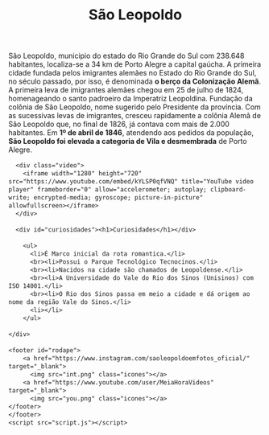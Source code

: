 <!DOCTYPE html>
<html>
  <head>
    <meta charset="utf-8">
    <meta name="viewport" content="width=device-width">
    <title>São Leopoldo</title>
    <link href="style.css" rel="stylesheet" type="text/css" />

  </head>
  <body>
    <header><h1>São Leopoldo</h1></header>
    <div id="fundo">
      <div class="main">
        <p>São Leopoldo, municipio do estado do Rio Grande do Sul com 238.648 habitantes, localiza-se a 34 km de Porto Alegre a capital gaúcha. A primeira cidade fundada pelos imigrantes alemães no Estado do Rio Grande do Sul, no século passado, por isso, é denominada <strong>o berço da Colonização Alemã</strong>. A primeira leva de imigrantes alemães chegou em 25 de julho de 1824, homenageando o santo padroeiro da Imperatriz Leopoldina. Fundação da colônia de São Leopoldo, nome sugerido pelo Presidente da província. Com as sucessivas levas de imigrantes, cresceu rapidamente a colônia Alemã de São Leopoldo que, no final de 1826, já contava com mais de 2.000 habitantes. Em <strong>1º de abril de 1846</strong>, atendendo aos pedidos da população, <strong>São Leopoldo foi elevada a categoria de Vila e desmembrada</strong> de Porto Alegre.
        </p>
      </div>

      <div class="video">
        <iframe width="1280" height="720" src="https://www.youtube.com/embed/kYLSP0qfVNQ" title="YouTube video player" frameborder="0" allow="accelerometer; autoplay; clipboard-write; encrypted-media; gyroscope; picture-in-picture" allowfullscreen></iframe>
      </div>

      <div id="curiosidades"><h1>Curiosidades</h1></div>
        
        <ul>
          <li>É Marco inicial da rota romantica.</li>
          <br><li>Possui o Parque Tecnológico Tecnocinos.</li>
          <br><li>Nacidos na cidade são chamados de Leopoldense.</li>
          <br><li>A Universidade do Vale do Rio dos Sinos (Unisinos) com ISO 14001.</li>
          <br><li>O Rio dos Sinos passa em meio a cidade e dá origem ao nome da região Vale do Sinos.</li>
          <li></li>
        </ul>
              
    </div>
   
    <footer id="rodape">
        <a href="https://www.instagram.com/saoleopoldoemfotos_oficial/" target="_blank">
          <img src="int.png" class="icones"></a>
        <a href="https://www.youtube.com/user/MeiaHoraVideos" target="_blank">
          <img src="you.png" class="icones"></a>
    </footer>
    </footer>
    <script src="script.js"></script>
  </body>
</html>
